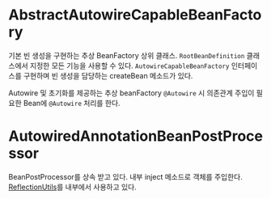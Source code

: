# AbstractAutowireCapableBeanFactory
기본 빈 생성을 구현하는 추상 BeanFactory 상위 클래스. `RootBeanDefinition` 클래스에서 지정한 모든 기능을 사용할 수 있다.
`AutowireCapableBeanFactory` 인터페이스를 구현하며 빈 생성을 담당하는 createBean 메소드가 있다. 

Autowire 및 초기화를 제공하는 추상 beanFactory `@Autowire` 시 의존관계 주입이 필요한 Bean에 `@Autowire` 처리를 한다. 

# AutowiredAnnotationBeanPostProcessor
BeanPostProcessor를 상속 받고 있다. 내부 inject 메소드로 객체를 주입한다. 
[ReflectionUtils](07.Utils.md)를 내부에서 사용하고 있다.
